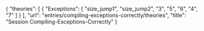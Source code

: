 {
    "theories": [
        {
            "Exceptions": [
                "size_jump1",
                "size_jump2",
                "3",
                "5",
                "6",
                "4",
                "7"
            ]
        }
    ],
    "url": "entries/compiling-exceptions-correctly/theories",
    "title": "Session Compiling-Exceptions-Correctly"
}